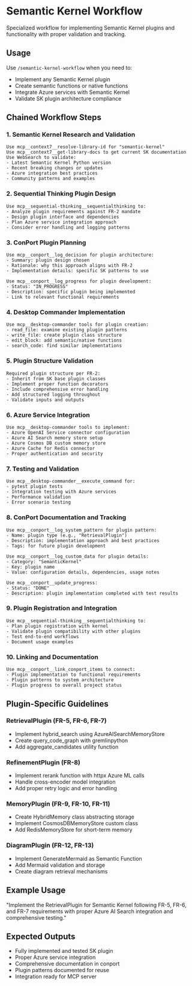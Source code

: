 # Semantic Kernel Workflow

Specialized workflow for implementing Semantic Kernel plugins and functionality with proper validation and tracking.

## Usage
Use `/semantic-kernel-workflow` when you need to:
- Implement any Semantic Kernel plugin
- Create semantic functions or native functions
- Integrate Azure services with Semantic Kernel
- Validate SK plugin architecture compliance

## Chained Workflow Steps

### 1. Semantic Kernel Research and Validation
```
Use mcp__context7__resolve-library-id for "semantic-kernel"
Use mcp__context7__get-library-docs to get current SK documentation
Use WebSearch to validate:
- Latest Semantic Kernel Python version
- Recent breaking changes or updates
- Azure integration best practices
- Community patterns and examples
```

### 2. Sequential Thinking Plugin Design
```
Use mcp__sequential-thinking__sequentialthinking to:
- Analyze plugin requirements against FR-2 mandate
- Design plugin interface and dependencies
- Plan Azure service integration approach
- Consider error handling and logging patterns
```

### 3. ConPort Plugin Planning
```
Use mcp__conport__log_decision for plugin architecture:
- Summary: plugin design chosen
- Rationale: why this approach aligns with FR-2
- Implementation details: specific SK patterns to use

Use mcp__conport__log_progress for plugin development:
- Status: "IN_PROGRESS"  
- Description: specific plugin being implemented
- Link to relevant functional requirements
```

### 4. Desktop Commander Implementation
```
Use mcp__desktop-commander tools for plugin creation:
- read_file: examine existing plugin patterns
- write_file: create plugin class structure
- edit_block: add semantic/native functions
- search_code: find similar implementations
```

### 5. Plugin Structure Validation
```
Required plugin structure per FR-2:
- Inherit from SK base plugin classes
- Implement proper function decorators
- Include comprehensive error handling
- Add structured logging throughout
- Validate inputs and outputs
```

### 6. Azure Service Integration
```
Use mcp__desktop-commander tools to implement:
- Azure OpenAI Service connector configuration
- Azure AI Search memory store setup
- Azure Cosmos DB custom memory store
- Azure Cache for Redis connector
- Proper authentication and security
```

### 7. Testing and Validation
```
Use mcp__desktop-commander__execute_command for:
- pytest plugin tests
- Integration testing with Azure services
- Performance validation
- Error scenario testing
```

### 8. ConPort Documentation and Tracking
```
Use mcp__conport__log_system_pattern for plugin pattern:
- Name: plugin type (e.g., "RetrievalPlugin")
- Description: implementation approach and best practices
- Tags: for future plugin development

Use mcp__conport__log_custom_data for plugin details:
- Category: "SemanticKernel"
- Key: plugin name
- Value: configuration details, dependencies, usage notes

Use mcp__conport__update_progress:
- Status: "DONE"
- Description: plugin implementation completed with test results
```

### 9. Plugin Registration and Integration
```
Use mcp__sequential-thinking__sequentialthinking to:
- Plan plugin registration with kernel
- Validate plugin compatibility with other plugins
- Test end-to-end workflows
- Document usage examples
```

### 10. Linking and Documentation
```
Use mcp__conport__link_conport_items to connect:
- Plugin implementation to functional requirements
- Plugin patterns to system architecture
- Plugin progress to overall project status
```

## Plugin-Specific Guidelines

### RetrievalPlugin (FR-5, FR-6, FR-7)
- Implement hybrid_search using AzureAISearchMemoryStore
- Create query_code_graph with gremlinpython
- Add aggregate_candidates utility function

### RefinementPlugin (FR-8)  
- Implement rerank function with httpx Azure ML calls
- Handle cross-encoder model integration
- Add proper retry logic and error handling

### MemoryPlugin (FR-9, FR-10, FR-11)
- Create HybridMemory class abstracting storage
- Implement CosmosDBMemoryStore custom class
- Add RedisMemoryStore for short-term memory

### DiagramPlugin (FR-12, FR-13)
- Implement GenerateMermaid as Semantic Function
- Add Mermaid validation and storage
- Create diagram retrieval mechanisms

## Example Usage

"Implement the RetrievalPlugin for Semantic Kernel following FR-5, FR-6, and FR-7 requirements with proper Azure AI Search integration and comprehensive testing."

## Expected Outputs
- Fully implemented and tested SK plugin
- Proper Azure service integration
- Comprehensive documentation in conport
- Plugin patterns documented for reuse
- Integration ready for MCP server